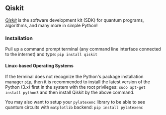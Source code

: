 ## Qiskit
<em>[Qiskit](https://qiskit.org/)</em> is the software development kit (SDK) for quantum programs, algorithms, and many more in simple Python!

### Installation
Pull up a command prompt terminal (any command line interface connected to the internet) and type: `pip install qiskit`

#### Linux-based Operating Systems
If the terminal does not recognize the Python's package installation manager `pip`, then it is recommended to install the latest version of the Python (3.x) first in the system with the root privileges: `sudo apt-get install python3` and then install Qiskit by the above command. 

You may also want to setup your `pylatexenc` library to be able to see quantum circuits with `matplotlib` backend: `pip install pylatexenc`
